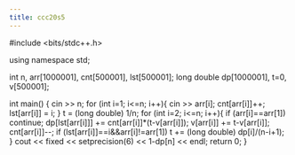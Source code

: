 ```yaml
---
title: ccc20s5
---
```


#include <bits/stdc++.h>

using namespace std;

int n, arr[1000001], cnt[500001], lst[500001];
long double dp[1000001], t=0, v[500001];

int main() {
    cin >> n;
    for (int i=1; i<=n; i++){
        cin >> arr[i];
        cnt[arr[i]]++;
        lst[arr[i]] = i;
    }
    t = (long double) 1/n;
    for (int i=2; i<=n; i++){
        if (arr[i]==arr[1]) continue;
        dp[lst[arr[i]]] += cnt[arr[i]]*(t-v[arr[i]]);
        v[arr[i]] += t-v[arr[i]];
        cnt[arr[i]]--;
        if (lst[arr[i]]==i&&arr[i]!=arr[1]) t += (long double) dp[i]/(n-i+1);
    }
    cout << fixed << setprecision(6) << 1-dp[n] << endl;
    return 0;
}
